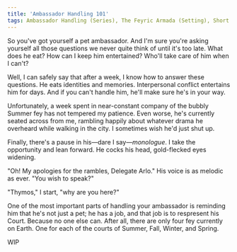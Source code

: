```yaml
---
title: 'Ambassador Handling 101'
tags: Ambassador Handling (Series), The Feyric Armada (Setting), Short (Medium)
---
```


So you've got yourself a pet ambassador. And I'm sure you're asking yourself all those questions we never quite think of until it's too late. 
What does he eat? How can I keep him entertained? Who'll take care of him when I can't?

<!--more-->

Well, I can safely say that after a week, I know how to answer these questions. He eats identities and memories. Interpersonal conflict entertains him for days. 
And if you can't handle him, he'll make sure he's in your way.

Unfortunately, a week spent in near-constant company of the bubbly Summer fey has not tempered my patience. 
Even worse, he's currently seated across from me, rambling happily about whatever drama he overheard while walking in the city. 
I sometimes wish he'd just shut up.

Finally, there's a pause in his—dare I say—*monologue*. I take the opportunity and lean forward. He cocks his head, gold-flecked eyes widening.

"Oh! My apologies for the rambles, Delegate Arlo." His voice is as melodic as ever. "You wish to speak?"

"Thymos," I start, "why are you here?"

One of the most important parts of handling your ambassador is reminding him that he's not just a pet; he has a job, and that job is to respresent his Court. 
Because no one else can. After all, there are only four fey currently on Earth. One for each of the courts of Summer, Fall, Winter, and Spring.

WIP
